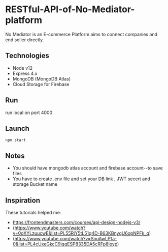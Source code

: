 # RESTful-API-of-No-Mediator-platform
No Mediator is an E-commerce Platform aims to connect companies and end seller directly.

## Technologies
* Node v12
* Express 4.x
* MongoDB (MongoDB Atlas)
* Cloud Storage for Firebase

## Run
run local on port 4000
<br />

## Launch
`npm start`<br />


## Notes
* You should have mongodb atlas account and firebase account--to save files  
* You have to create .env file and set your DB link , JWT secert and storage Bucket name

## Inspiration
These tutorials helped me:<br />
* https://frontendmasters.com/courses/api-design-nodejs-v3/
* (https://www.youtube.com/watch?v=0oXYLzuucwE&list=PL55RiY5tL51q4D-B63KBnygU6opNPFk_q)
* (https://www.youtube.com/watch?v=SnoAwLP1a-0&list=PL4cUxeGkcC9iqqESP8335DA5cRFp8loyp)

